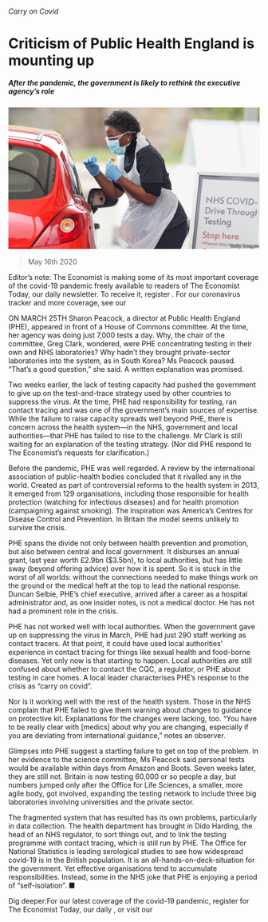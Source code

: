 ###### Carry on Covid

# Criticism of Public Health England is mounting up 

##### After the pandemic, the government is likely to rethink the executive agency’s role 

![image](images/20200516_BRP006_0.jpg) 

> May 16th 2020 

Editor’s note: The Economist is making some of its most important coverage of the covid-19 pandemic freely available to readers of The Economist Today, our daily newsletter. To receive it, register . For our coronavirus tracker and more coverage, see our 

ON MARCH 25TH Sharon Peacock, a director at Public Health England (PHE), appeared in front of a House of Commons committee. At the time, her agency was doing just 7,000 tests a day. Why, the chair of the committee, Greg Clark, wondered, were PHE concentrating testing in their own and NHS laboratories? Why hadn’t they brought private-sector laboratories into the system, as in South Korea? Ms Peacock paused. “That’s a good question,” she said. A written explanation was promised.

Two weeks earlier, the lack of testing capacity had pushed the government to give up on the test-and-trace strategy used by other countries to suppress the virus. At the time, PHE had responsibility for testing, ran contact tracing and was one of the government’s main sources of expertise. While the failure to raise capacity spreads well beyond PHE, there is concern across the health system—in the NHS, government and local authorities—that PHE has failed to rise to the challenge. Mr Clark is still waiting for an explanation of the testing strategy. (Nor did PHE respond to The Economist’s requests for clarification.)


Before the pandemic, PHE was well regarded. A review by the international association of public-health bodies concluded that it rivalled any in the world. Created as part of controversial reforms to the health system in 2013, it emerged from 129 organisations, including those responsible for health protection (watching for infectious diseases) and for health promotion (campaigning against smoking). The inspiration was America’s Centres for Disease Control and Prevention. In Britain the model seems unlikely to survive the crisis.

PHE spans the divide not only between health prevention and promotion, but also between central and local government. It disburses an annual grant, last year worth £2.9bn ($3.5bn), to local authorities, but has little sway (beyond offering advice) over how it is spent. So it is stuck in the worst of all worlds: without the connections needed to make things work on the ground or the medical heft at the top to lead the national response. Duncan Selbie, PHE’s chief executive, arrived after a career as a hospital administrator and, as one insider notes, is not a medical doctor. He has not had a prominent role in the crisis.

PHE has not worked well with local authorities. When the government gave up on suppressing the virus in March, PHE had just 290 staff working as contact tracers. At that point, it could have used local authorities’ experience in contact tracing for things like sexual health and food-borne diseases. Yet only now is that starting to happen. Local authorities are still confused about whether to contact the CQC, a regulator, or PHE about testing in care homes. A local leader characterises PHE’s response to the crisis as “carry on covid”.

Nor is it working well with the rest of the health system. Those in the NHS complain that PHE failed to give them warning about changes to guidance on protective kit. Explanations for the changes were lacking, too. “You have to be really clear with [medics] about why you are changing, especially if you are deviating from international guidance,” notes an observer.

Glimpses into PHE suggest a startling failure to get on top of the problem. In her evidence to the science committee, Ms Peacock said personal tests would be available within days from Amazon and Boots. Seven weeks later, they are still not. Britain is now testing 60,000 or so people a day, but numbers jumped only after the Office for Life Sciences, a smaller, more agile body, got involved, expanding the testing network to include three big laboratories involving universities and the private sector.

The fragmented system that has resulted has its own problems, particularly in data collection. The health department has brought in Dido Harding, the head of an NHS regulator, to sort things out, and to link the testing programme with contact tracing, which is still run by PHE. The Office for National Statistics is leading serological studies to see how widespread covid-19 is in the British population. It is an all-hands-on-deck-situation for the government. Yet effective organisations tend to accumulate responsibilities. Instead, some in the NHS joke that PHE is enjoying a period of “self-isolation”. ■

Dig deeper:For our latest coverage of the covid-19 pandemic, register for The Economist Today, our daily , or visit our 

